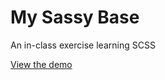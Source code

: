 # My Sassy Base
An in-class exercise learning SCSS

[View the demo](https://johndoenma.github.io/jd-sassybase/)
